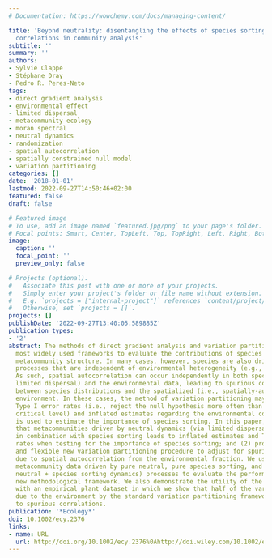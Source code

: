 ```yaml
---
# Documentation: https://wowchemy.com/docs/managing-content/

title: 'Beyond neutrality: disentangling the effects of species sorting and spurious
  correlations in community analysis'
subtitle: ''
summary: ''
authors:
- Sylvie Clappe
- Stéphane Dray
- Pedro R. Peres-Neto
tags:
- direct gradient analysis
- environmental effect
- limited dispersal
- metacommunity ecology
- moran spectral
- neutral dynamics
- randomization
- spatial autocorrelation
- spatially constrained null model
- variation partitioning
categories: []
date: '2018-01-01'
lastmod: 2022-09-27T14:50:46+02:00
featured: false
draft: false

# Featured image
# To use, add an image named `featured.jpg/png` to your page's folder.
# Focal points: Smart, Center, TopLeft, Top, TopRight, Left, Right, BottomLeft, Bottom, BottomRight.
image:
  caption: ''
  focal_point: ''
  preview_only: false

# Projects (optional).
#   Associate this post with one or more of your projects.
#   Simply enter your project's folder or file name without extension.
#   E.g. `projects = ["internal-project"]` references `content/project/deep-learning/index.md`.
#   Otherwise, set `projects = []`.
projects: []
publishDate: '2022-09-27T13:40:05.589885Z'
publication_types:
- '2'
abstract: The methods of direct gradient analysis and variation partitioning are the
  most widely used frameworks to evaluate the contributions of species sorting to
  metacommunity structure. In many cases, however, species are also driven by spatial
  processes that are independent of environmental heterogeneity (e.g., neutral dynamics).
  As such, spatial autocorrelation can occur independently in both species (due to
  limited dispersal) and the environmental data, leading to spurious correlations
  between species distributions and the spatialized (i.e., spatially-autocorrelated)
  environment. In these cases, the method of variation partitioning may present high
  Type I error rates (i.e., reject the null hypothesis more often than the pre-established
  critical level) and inflated estimates regarding the environmental component that
  is used to estimate the importance of species sorting. In this paper, we (1) demonstrate
  that metacommunities driven by neutral dynamics (via limited dispersal) alone or
  in combination with species sorting leads to inflated estimates and Type I error
  rates when testing for the importance of species sorting; and (2) propose a general
  and flexible new variation partitioning procedure to adjust for spurious contributions
  due to spatial autocorrelation from the environmental fraction. We used simulated
  metacommunity data driven by pure neutral, pure species sorting, and mixed (i.e.
  neutral + species sorting dynamics) processes to evaluate the performances of our
  new methodological framework. We also demonstrate the utility of the proposed framework
  with an empirical plant dataset in which we show that half of the variation initially
  due to the environment by the standard variation partitioning framework was due
  to spurious correlations.
publication: '*Ecology*'
doi: 10.1002/ecy.2376
links:
- name: URL
  url: http://doi.org/10.1002/ecy.2376%0Ahttp://doi.wiley.com/10.1002/ecy.2376
---
```


